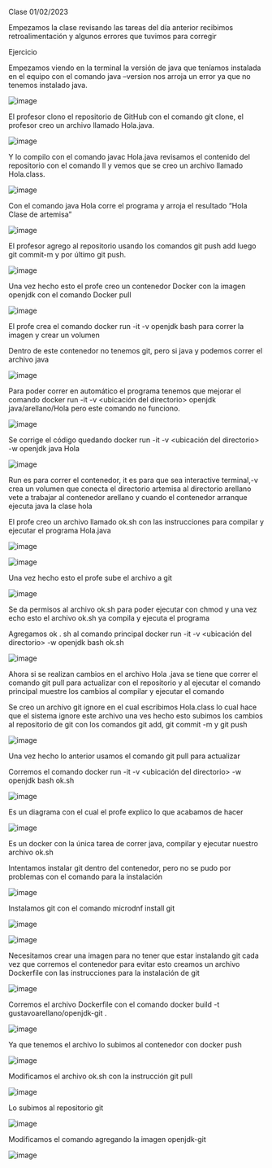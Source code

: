 Clase 01/02/2023

Empezamos la clase revisando las tareas del día anterior recibimos retroalimentación y algunos errores que tuvimos para corregir

Ejercicio 

Empezamos viendo en la terminal la versión de java que teníamos instalada en el equipo con el comando java –version nos arroja un error ya que no tenemos instalado java.
 
 ![image](https://user-images.githubusercontent.com/123017277/216547639-90d264d8-8b3d-4eee-a2ba-61de7ddcb878.png)
 
El profesor clono el repositorio de GitHub con el comando git clone, el profesor creo un archivo llamado Hola.java.

![image](https://user-images.githubusercontent.com/123017277/216547675-4241577b-4e34-47a7-a61f-787eb87431ae.png)
 
Y lo compilo con el comando javac Hola.java revisamos el contenido del repositorio con el comando ll y vemos que se creo un archivo llamado Hola.class.

![image](https://user-images.githubusercontent.com/123017277/216547714-5103f754-cc8a-4b65-8c1d-ee7e1a6ae7ab.png)
 
Con el comando java Hola corre el programa y arroja el resultado “Hola Clase de artemisa”

![image](https://user-images.githubusercontent.com/123017277/216547772-842519df-7f1d-4c98-81f2-c8d4b96c49aa.png)

El profesor agrego al repositorio usando los comandos git push add <nombre del archivo> luego git commit-m <mensaje> y por último git push.
 
![image](https://user-images.githubusercontent.com/123017277/216547811-52e9f757-84fa-482a-9613-362cb6aa894c.png)
 
Una vez hecho esto el profe creo un contenedor Docker con la imagen openjdk con el comando Docker pull <imagen>
 
![image](https://user-images.githubusercontent.com/123017277/216547896-d348d0fa-cda7-4587-8b08-d705bb121dc1.png) 
 
El profe crea el comando docker run -it -v <ruta del directorio> openjdk bash para correr la imagen y crear un volumen
 
Dentro de este contenedor no tenemos git, pero si java y podemos correr el archivo java
 
![image](https://user-images.githubusercontent.com/123017277/216547955-3e519bd3-3215-4428-bf47-3689c0d89fca.png)
 
Para poder correr en automático el programa tenemos que mejorar el comando docker run  -it -v <ubicación del directorio> openjdk java/arellano/Hola pero este comando no funciono.
 
![image](https://user-images.githubusercontent.com/123017277/216548010-a3b1cb2c-cd49-4197-a60b-b7249e0cec2c.png)
 
Se corrige el código quedando docker run -it -v <ubicación del directorio> -w <directorio> openjdk java Hola
 
![image](https://user-images.githubusercontent.com/123017277/216548080-8da99738-bcf0-4b5e-875c-7a3436c845e0.png)
 
Run es para correr el contenedor, it es para que sea interactive terminal,-v crea un volumen que conecta el directorio artemisa al directorio arellano vete a trabajar al contenedor arellano y cuando el contenedor arranque ejecuta java la clase hola

 El profe creo un archivo llamado ok.sh con las instrucciones para compilar y ejecutar el programa Hola.java
 
![image](https://user-images.githubusercontent.com/123017277/216548206-e276daa6-3075-434b-978b-0676abf08fdd.png)
 
![image](https://user-images.githubusercontent.com/123017277/216548379-d7d4cd7e-0c04-48a4-bca6-5d5b020abf48.png)
 
Una vez hecho esto el profe sube el archivo a git

![image](https://user-images.githubusercontent.com/123017277/216548437-bdac34bf-7be5-4ded-890d-872b07b83139.png)
 
Se da permisos al archivo ok.sh para poder ejecutar con chmod <permisos><nombre del archivo> y una vez echo esto el archivo ok.sh ya compila y ejecuta el programa

 Agregamos ok . sh al comando principal docker run -it -v <ubicación del directorio> -w <directorio> openjdk bash ok.sh
 
![image](https://user-images.githubusercontent.com/123017277/216548574-b3457488-fcf4-43c8-9c81-28c0bd423025.png)
 
Ahora si se realizan cambios en el archivo Hola .java se tiene que correr el comando git pull para actualizar con el repositorio y al ejecutar el comando principal muestre los cambios al compilar y ejecutar el comando

Se creo un archivo git ignore en el cual escribimos Hola.class lo cual hace que el sistema ignore este archivo una ves hecho esto subimos los cambios al repositorio de git con los comandos git add, git commit -m y git push

![image](https://user-images.githubusercontent.com/123017277/216548659-1ed7ad46-8a12-4663-b570-6f43aafedbaf.png)
 
Una vez hecho lo anterior usamos el comando git pull para actualizar 

 Corremos el comando docker run -it -v <ubicación del directorio> -w <directorio> openjdk bash ok.sh

![image](https://user-images.githubusercontent.com/123017277/216548752-5cb32f36-54ac-494d-8af2-f189d66f7a46.png)

Es un diagrama con el cual el profe explico lo que acabamos de hacer

![image](https://user-images.githubusercontent.com/123017277/216548800-84c6c433-a3cd-4a81-a27b-424f19564abf.png)
 
Es un docker con la única tarea de correr java, compilar y ejecutar nuestro archivo ok.sh

Intentamos instalar git dentro del contenedor, pero no se pudo por problemas con el comando para la instalación

![image](https://user-images.githubusercontent.com/123017277/216548879-331fa40a-9939-4ab7-9774-4ccb2282cba7.png)

Instalamos git con el comando microdnf install git
 
![image](https://user-images.githubusercontent.com/123017277/216548948-b535c197-655b-4e4e-9a6c-7ec986d64402.png)

![image](https://user-images.githubusercontent.com/123017277/216548971-500892eb-4269-4f5c-8a30-b04c84efb04a.png)
 
Necesitamos crear una imagen para no tener que estar instalando git cada vez que corremos el contenedor para evitar esto creamos un archivo Dockerfile con las instrucciones para la instalación de git
 
![image](https://user-images.githubusercontent.com/123017277/216549123-994dac70-d489-4fe8-a55e-d79dcd082697.png)

Corremos el archivo Dockerfile con el comando docker build -t gustavoarellano/openjdk-git .

![image](https://user-images.githubusercontent.com/123017277/216549192-7582900a-198d-45b5-8ba3-23a5ad12779a.png)
 
Ya que tenemos el archivo lo subimos al contenedor con docker push

![image](https://user-images.githubusercontent.com/123017277/216549250-e5b76eb3-fccc-4039-b332-51f4f794d004.png)
 
Modificamos el archivo ok.sh con la instrucción git pull

![image](https://user-images.githubusercontent.com/123017277/216549450-46083fff-c9c0-4136-94a1-f00d72aae741.png)
 
Lo subimos al repositorio git
 
![image](https://user-images.githubusercontent.com/123017277/216549499-f37ce8f5-bcbe-4a55-b1b6-b6791fef7629.png)

Modificamos el comando agregando la imagen openjdk-git

![image](https://user-images.githubusercontent.com/123017277/216549540-810ce7d3-1cf4-4ad4-b7f8-ef66325c07b3.png)


